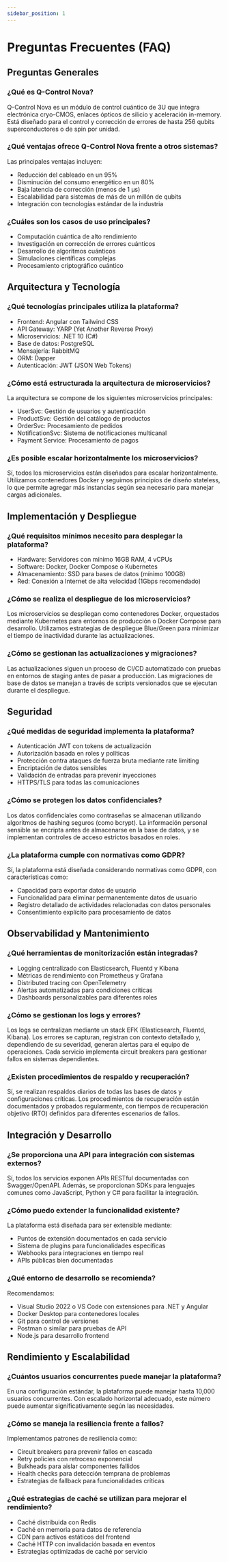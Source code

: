 ```yaml
---
sidebar_position: 1
---
```


# Preguntas Frecuentes (FAQ)

## Preguntas Generales

### ¿Qué es Q-Control Nova?
Q-Control Nova es un módulo de control cuántico de 3U que integra electrónica cryo-CMOS, enlaces ópticos de silicio y aceleración in-memory. Está diseñado para el control y corrección de errores de hasta 256 qubits superconductores o de spin por unidad.

### ¿Qué ventajas ofrece Q-Control Nova frente a otros sistemas?
Las principales ventajas incluyen:
- Reducción del cableado en un 95%
- Disminución del consumo energético en un 80%
- Baja latencia de corrección (menos de 1 µs)
- Escalabilidad para sistemas de más de un millón de qubits
- Integración con tecnologías estándar de la industria

### ¿Cuáles son los casos de uso principales?
- Computación cuántica de alto rendimiento
- Investigación en corrección de errores cuánticos
- Desarrollo de algoritmos cuánticos
- Simulaciones científicas complejas
- Procesamiento criptográfico cuántico

## Arquitectura y Tecnología

### ¿Qué tecnologías principales utiliza la plataforma?
- Frontend: Angular con Tailwind CSS
- API Gateway: YARP (Yet Another Reverse Proxy)
- Microservicios: .NET 10 (C#)
- Base de datos: PostgreSQL
- Mensajería: RabbitMQ
- ORM: Dapper
- Autenticación: JWT (JSON Web Tokens)

### ¿Cómo está estructurada la arquitectura de microservicios?
La arquitectura se compone de los siguientes microservicios principales:
- UserSvc: Gestión de usuarios y autenticación
- ProductSvc: Gestión del catálogo de productos
- OrderSvc: Procesamiento de pedidos
- NotificationSvc: Sistema de notificaciones multicanal
- Payment Service: Procesamiento de pagos

### ¿Es posible escalar horizontalmente los microservicios?
Sí, todos los microservicios están diseñados para escalar horizontalmente. Utilizamos contenedores Docker y seguimos principios de diseño stateless, lo que permite agregar más instancias según sea necesario para manejar cargas adicionales.

## Implementación y Despliegue

### ¿Qué requisitos mínimos necesito para desplegar la plataforma?
- Hardware: Servidores con mínimo 16GB RAM, 4 vCPUs
- Software: Docker, Docker Compose o Kubernetes
- Almacenamiento: SSD para bases de datos (mínimo 100GB)
- Red: Conexión a Internet de alta velocidad (1Gbps recomendado)

### ¿Cómo se realiza el despliegue de los microservicios?
Los microservicios se despliegan como contenedores Docker, orquestados mediante Kubernetes para entornos de producción o Docker Compose para desarrollo. Utilizamos estrategias de despliegue Blue/Green para minimizar el tiempo de inactividad durante las actualizaciones.

### ¿Cómo se gestionan las actualizaciones y migraciones?
Las actualizaciones siguen un proceso de CI/CD automatizado con pruebas en entornos de staging antes de pasar a producción. Las migraciones de base de datos se manejan a través de scripts versionados que se ejecutan durante el despliegue.

## Seguridad

### ¿Qué medidas de seguridad implementa la plataforma?
- Autenticación JWT con tokens de actualización
- Autorización basada en roles y políticas
- Protección contra ataques de fuerza bruta mediante rate limiting
- Encriptación de datos sensibles
- Validación de entradas para prevenir inyecciones
- HTTPS/TLS para todas las comunicaciones

### ¿Cómo se protegen los datos confidenciales?
Los datos confidenciales como contraseñas se almacenan utilizando algoritmos de hashing seguros (como bcrypt). La información personal sensible se encripta antes de almacenarse en la base de datos, y se implementan controles de acceso estrictos basados en roles.

### ¿La plataforma cumple con normativas como GDPR?
Sí, la plataforma está diseñada considerando normativas como GDPR, con características como:
- Capacidad para exportar datos de usuario
- Funcionalidad para eliminar permanentemente datos de usuario
- Registro detallado de actividades relacionadas con datos personales
- Consentimiento explícito para procesamiento de datos

## Observabilidad y Mantenimiento

### ¿Qué herramientas de monitorización están integradas?
- Logging centralizado con Elasticsearch, Fluentd y Kibana
- Métricas de rendimiento con Prometheus y Grafana
- Distributed tracing con OpenTelemetry
- Alertas automatizadas para condiciones críticas
- Dashboards personalizables para diferentes roles

### ¿Cómo se gestionan los logs y errores?
Los logs se centralizan mediante un stack EFK (Elasticsearch, Fluentd, Kibana). Los errores se capturan, registran con contexto detallado y, dependiendo de su severidad, generan alertas para el equipo de operaciones. Cada servicio implementa circuit breakers para gestionar fallos en sistemas dependientes.

### ¿Existen procedimientos de respaldo y recuperación?
Sí, se realizan respaldos diarios de todas las bases de datos y configuraciones críticas. Los procedimientos de recuperación están documentados y probados regularmente, con tiempos de recuperación objetivo (RTO) definidos para diferentes escenarios de fallos.

## Integración y Desarrollo

### ¿Se proporciona una API para integración con sistemas externos?
Sí, todos los servicios exponen APIs RESTful documentadas con Swagger/OpenAPI. Además, se proporcionan SDKs para lenguajes comunes como JavaScript, Python y C# para facilitar la integración.

### ¿Cómo puedo extender la funcionalidad existente?
La plataforma está diseñada para ser extensible mediante:
- Puntos de extensión documentados en cada servicio
- Sistema de plugins para funcionalidades específicas
- Webhooks para integraciones en tiempo real
- APIs públicas bien documentadas

### ¿Qué entorno de desarrollo se recomienda?
Recomendamos:
- Visual Studio 2022 o VS Code con extensiones para .NET y Angular
- Docker Desktop para contenedores locales
- Git para control de versiones
- Postman o similar para pruebas de API
- Node.js para desarrollo frontend

## Rendimiento y Escalabilidad

### ¿Cuántos usuarios concurrentes puede manejar la plataforma?
En una configuración estándar, la plataforma puede manejar hasta 10,000 usuarios concurrentes. Con escalado horizontal adecuado, este número puede aumentar significativamente según las necesidades.

### ¿Cómo se maneja la resiliencia frente a fallos?
Implementamos patrones de resiliencia como:
- Circuit breakers para prevenir fallos en cascada
- Retry policies con retroceso exponencial
- Bulkheads para aislar componentes fallidos
- Health checks para detección temprana de problemas
- Estrategias de fallback para funcionalidades críticas

### ¿Qué estrategias de caché se utilizan para mejorar el rendimiento?
- Caché distribuida con Redis
- Caché en memoria para datos de referencia
- CDN para activos estáticos del frontend
- Caché HTTP con invalidación basada en eventos
- Estrategias optimizadas de caché por servicio 